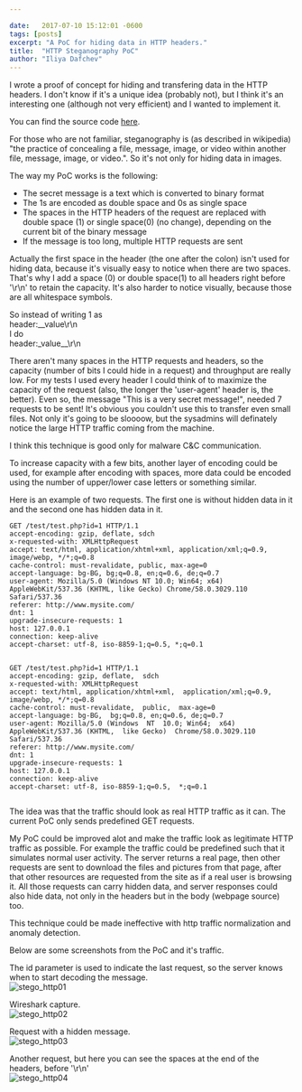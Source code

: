 ```yaml
---

date:   2017-07-10 15:12:01 -0600
tags: [posts]
excerpt: "A PoC for hiding data in HTTP headers."
title:  "HTTP Steganography PoC"
author: "Iliya Dafchev"
---
```


I wrote a proof of concept for hiding and transfering data in the HTTP headers. I don't know if it's a unique idea (probably not), but I think it's an interesting one (although not very efficient) and I wanted to implement it.

You can find the source code [here](https://github.com/idafchev/stego_http).

For those who are not familiar, steganography is (as described in wikipedia) "the practice of concealing a file, message, image, or video within another file, message, image, or video.". So it's not only for hiding data in images.

The way my PoC works is the following:  
- The secret message is a text which is converted to binary format  
- The 1s are encoded as double space and 0s as single space  
- The spaces in the HTTP headers of the request are replaced with double space (1) or single space(0) (no change), depending on the current bit of the binary message  
- If the message is too long, multiple HTTP requests are sent  

Actually the first space in the header (the one after the colon) isn't used for hiding data, because it's visually easy to notice when there are two spaces. That's why I add a space (0) or double space(1) to all headers right before '\r\n' to retain the capacity. It's also harder to notice visually, because those are all whitespace symbols.

So instead of writing 1 as  
header:\_\_value\r\n  
I do  
header:\_value\_\_\r\n  

There aren't many spaces in the HTTP requests and headers, so the capacity (number of bits I could hide in a request) and throughput are really low. For my tests I used every header I could think of to maximize the capacity of the request (also, the longer the 'user-agent' header is, the better). Even so, the message "This is a very secret message!", needed 7 requests to be sent! It's obvious you couldn't use this to transfer even small files. Not only it's going to be sloooow, but the sysadmins will definately notice the large HTTP traffic coming from the machine. 

I think this technique is good only for malware C&C communication.

To increase capacity with a few bits, another layer of encoding could be used, for example after encoding with spaces, more data could be encoded using the number of upper/lower case letters or something similar.

Here is an example of two requests. The first one is without hidden data in it and the second one has hidden data in it.
```
GET /test/test.php?id=1 HTTP/1.1
accept-encoding: gzip, deflate, sdch
x-requested-with: XMLHttpRequest
accept: text/html, application/xhtml+xml, application/xml;q=0.9, image/webp, */*;q=0.8
cache-control: must-revalidate, public, max-age=0
accept-language: bg-BG, bg;q=0.8, en;q=0.6, de;q=0.7
user-agent: Mozilla/5.0 (Windows NT 10.0; Win64; x64) AppleWebKit/537.36 (KHTML, like Gecko) Chrome/58.0.3029.110 Safari/537.36
referer: http://www.mysite.com/
dnt: 1
upgrade-insecure-requests: 1
host: 127.0.0.1
connection: keep-alive
accept-charset: utf-8, iso-8859-1;q=0.5, *;q=0.1


```

```
GET /test/test.php?id=1 HTTP/1.1
accept-encoding: gzip, deflate,  sdch 
x-requested-with: XMLHttpRequest  
accept: text/html, application/xhtml+xml,  application/xml;q=0.9, image/webp, */*;q=0.8 
cache-control: must-revalidate,  public,  max-age=0 
accept-language: bg-BG,  bg;q=0.8, en;q=0.6, de;q=0.7 
user-agent: Mozilla/5.0 (Windows  NT  10.0; Win64;  x64) AppleWebKit/537.36 (KHTML,  like Gecko)  Chrome/58.0.3029.110  Safari/537.36  
referer: http://www.mysite.com/ 
dnt: 1 
upgrade-insecure-requests: 1  
host: 127.0.0.1  
connection: keep-alive 
accept-charset: utf-8, iso-8859-1;q=0.5,  *;q=0.1 


```
The idea was that the traffic should look as real HTTP traffic as it can. The current PoC only sends predefined GET requests.

My PoC could be improved alot and make the traffic look as legitimate HTTP traffic as possible. For example the traffic could be predefined such that it simulates normal user activity. The server returns a real page, then other requests are sent to download the files and pictures from that page, after that other resources are requested from the site as if a real user is browsing it. All those requests can carry hidden data, and server responses could also hide data, not only in the headers but in the body (webpage source) too.

This technique could be made ineffective with http traffic normalization and anomaly detection.

Below are some screenshots from the PoC and it's traffic.

The id parameter is used to indicate the last request, so the server knows when to start decoding the message.  
![stego_http01](https://idafchev.github.io/blog/assets/images/stego_http/stego_http01.png)

Wireshark capture.  
![stego_http02](https://idafchev.github.io/blog/assets/images/stego_http/stego_http02.png)

Request with a hidden message.  
![stego_http03](https://idafchev.github.io/blog/assets/images/stego_http/stego_http03.png)

Another request, but here you can see the spaces at the end of the headers, before '\r\n'  
![stego_http04](https://idafchev.github.io/blog/assets/images/stego_http/stego_http04.png)
